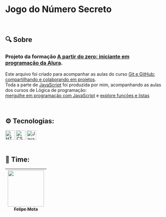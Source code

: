 <h1>Jogo do Número Secreto</h1>
<br>

<h2>🔍 Sobre</h2>
<h3>Projeto da formação <a href="https://cursos.alura.com.br/formacao-programacao">A partir do zero: iniciante em programação da Alura</a>.</h3>
<p>Este arquivo foi criado para acompanhar as aulas do curso <a href="https://cursos.alura.com.br/course/git-github-compartilhando-colaborando-projetos">Git e GitHub: compartilhando e colaborando em projetos</a>.<br>
   Toda a parte de <a href="https://github.com/Felipe0Mota/aula-github/blob/main/app.js">JavaScript</a> foi produzida por mim, acompanhando as aulas dos cursos de Lógica de programação:<br>
   <a href="https://cursos.alura.com.br/course/logica-programacao-mergulhe-programacao-javascript">mergulhe em programação com JavaScript</a> e <a href="https://cursos.alura.com.br/course/logica-programacao-funcoes-listas">explore funções e listas</a>
</p>
<br>

<h2>⚙️ Tecnologias:</h2>
<div>
  <img src="https://img.shields.io/badge/HTML5-E34F26?logo=html5&logoColor=fff&style=flat-square" height="30" alt="HTML5 Badge">
  <img src="https://img.shields.io/badge/CSS3-1572B6?logo=css3&logoColor=fff&style=flat-square" height="30" alt="CSS3 Badge">
  <img src="https://img.shields.io/badge/JavaScript-F7DF1E?logo=javascript&logoColor=000&style=flat-square" height="30" alt="JavaScript Badge">
</div>
<br>

<h2>👥 Time:</h2>

| [<img loading="lazy" src="https://avatars.githubusercontent.com/u/105669915?v=4" width=115><br><sub>Felipe Mota</sub>](https://github.com/Felipe0Mota)
| :---: |
